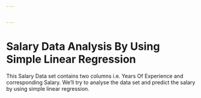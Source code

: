 ```yaml
---


---
```


<h1 id="salary-data-analysis-by-using-simple-linear-regression">Salary Data Analysis By Using Simple Linear Regression</h1>
<p>This Salary Data set contains two columns i.e. Years Of Experience and corresponding Salary. We’ll try to analyse the data set and predict the salary by using simple linear regression.</p>

